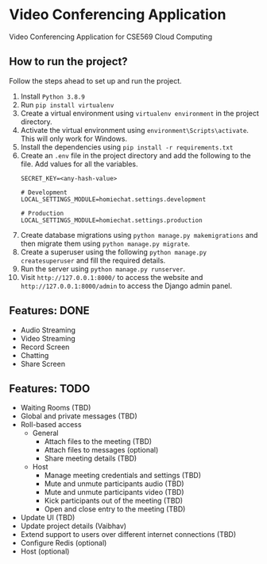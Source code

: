 # Video Conferencing Application

Video Conferencing Application for CSE569 Cloud Computing

## How to run the project?

Follow the steps ahead to set up and run the project.

1. Install `Python 3.8.9`
2. Run `pip install virtualenv`
3. Create a virtual environment using `virtualenv environment` in the project directory.
4. Activate the virtual environment using `environment\Scripts\activate`. This will only work for Windows.
5. Install the dependencies using `pip install -r requirements.txt`
6. Create an `.env` file in the project directory and add the following to the file. Add values for all the variables.
    ```text
    SECRET_KEY=<any-hash-value>

    # Development
    LOCAL_SETTINGS_MODULE=homiechat.settings.development

    # Production
    LOCAL_SETTINGS_MODULE=homiechat.settings.production
    ```
7. Create database migrations using `python manage.py makemigrations` and then migrate them using `python manage.py migrate`.
8. Create a superuser using the following `python manage.py createsuperuser` and fill the required details.
9. Run the server using `python manage.py runserver`.
10. Visit `http://127.0.0.1:8000/` to access the website and `http://127.0.0.1:8000/admin` to access the Django admin panel.

## Features: DONE
* Audio Streaming
* Video Streaming
* Record Screen
* Chatting
* Share Screen

## Features: TODO
* Waiting Rooms (TBD)
* Global and private messages (TBD)
* Roll-based access
    * General
        * Attach files to the meeting (TBD)
        * Attach files to messages (optional)
        * Share meeting details (TBD)
    * Host
        * Manage meeting credentials and settings (TBD)
        * Mute and unmute participants audio (TBD)
        * Mute and unmute participants video (TBD)
        * Kick participants out of the meeting (TBD)
        * Open and close entry to the meeting (TBD)
* Update UI (TBD)
* Update project details (Vaibhav)
* Extend support to users over different internet connections (TBD)
* Configure Redis (optional)
* Host (optional)